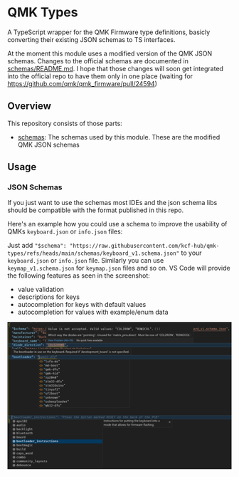 # QMK Types

A TypeScript wrapper for the QMK Firmware type definitions, basicly converting their existing JSON schemas to TS interfaces.

At the moment this module uses a modified version of the QMK JSON schemas. Changes to the official schemas are documented in [schemas/README.md](schemas/README.md). I hope that those changes will soon get integrated into the official repo to have them only in one place (waiting for https://github.com/qmk/qmk_firmware/pull/24594)

## Overview

This repository consists of those parts:
- [schemas](schemas): The schemas used by this module. These are the modified QMK JSON schemas
<!-- - [src](src): This is the actual TypeScript wrapper for the schemas. It only contains the TS interfaces and is publisched at <https://www.npmjs.com/package/@kcf-hub/qmk-types>
- [generator](generator): A script that generates the TS interfaces from the schemas. It also includes a parser that extends the original keyboard.schema.json with descriptions, examples, and default values from the markdown documentation -->

## Usage

### JSON Schemas

If you just want to use the schemas most IDEs and the json schema libs should be compatible with the format published in this repo.

Here's an example how you could use a schema to improve the usability of QMKs `keyboard.json` or `info.json` files:

Just add `"$schema": "https://raw.githubusercontent.com/kcf-hub/qmk-types/refs/heads/main/schemas/keyboard_v1.schema.json"` to your `keyboard.json` or `info.json` file. Similarly you can use `keymap_v1.schema.json` for `keymap.json` files and so on. VS Code will provide the following features as seen in the screenshot:

- value validation
- descriptions for keys
- autocompletion for keys with default values
- autocompletion for values with example/enum data

![JSON Schema features of vs-code](assets/qmk-types_composite.png)